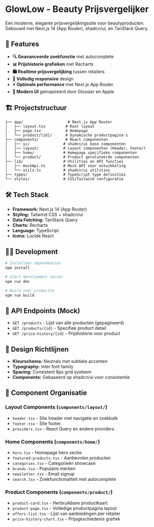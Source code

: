 # GlowLow - Beauty Prijsvergelijker

Een moderne, elegante prijsvergelijkingssite voor beautyproducten. Gebouwd met Next.js 14 (App Router), shadcn/ui, en TanStack Query.

## 🚀 Features

- **🔍 Geavanceerde zoekfunctie** met autocomplete
- **📊 Prijshistorie grafieken** met Recharts  
- **🛍️ Realtime prijsvergelijking** tussen retailers
- **📱 Volledig responsive** design
- **⚡ Optimale performance** met Next.js App Router
- **🎨 Modern UI** geïnspireerd door Glossier en Apple

## 🏗️ Projectstructuur

```
├── app/                    # Next.js App Router
│   ├── layout.tsx         # Root layout
│   ├── page.tsx           # Homepage 
│   └── product/[id]/      # Dynamische productpagina's
├── components/            # React componenten
│   ├── ui/               # shadcn/ui base componenten  
│   ├── layout/           # Layout componenten (Header, Footer)
│   ├── home/             # Homepage specifieke componenten
│   └── product/          # Product gerelateerde componenten
├── lib/                  # Utilities en API functies
│   ├── mockApi.ts        # Mock API voor ontwikkeling
│   └── utils.ts          # shadcn/ui utilities
├── types/                # TypeScript type definities
└── styles/               # CSS/Tailwind configuratie
```

## 🛠️ Tech Stack

- **Framework:** Next.js 14 (App Router)
- **Styling:** Tailwind CSS + shadcn/ui  
- **Data Fetching:** TanStack Query
- **Charts:** Recharts
- **Language:** TypeScript
- **Icons:** Lucide React

## 🏃‍♂️ Development

```bash
# Installeer dependencies
npm install

# Start development server  
npm run dev

# Build voor productie
npm run build
```

## 📝 API Endpoints (Mock)

- `GET /products` - Lijst van alle producten (gepagineerd)
- `GET /products/{id}` - Specifiek product detail  
- `GET /price-history/{id}` - Prijshistorie voor product

## 🎨 Design Richtlijnen

- **Kleurschema:** Neutrals met subtiele accenten
- **Typography:** Inter font family
- **Spacing:** Consistent 8px grid systeem  
- **Components:** Gebaseerd op shadcn/ui voor consistentie

## 🔄 Component Organisatie

### Layout Components (`components/layout/`)
- `header.tsx` - Site header met navigatie en zoekbalk
- `footer.tsx` - Site footer
- `providers.tsx` - React Query en andere providers

### Home Components (`components/home/`)  
- `hero.tsx` - Homepage hero sectie
- `featured-products.tsx` - Aanbevolen producten
- `categories.tsx` - Categorieën showcase
- `brands.tsx` - Populaire merken
- `newsletter.tsx` - Email signup
- `search.tsx` - Zoekfunctionaliteit met autocomplete

### Product Components (`components/product/`)
- `product-card.tsx` - Herbruikbare productkaart
- `product-page.tsx` - Volledige productpagina layout
- `offers-list.tsx` - Lijst van aanbiedingen per retailer
- `price-history-chart.tsx` - Prijsgeschiedenis grafiek
